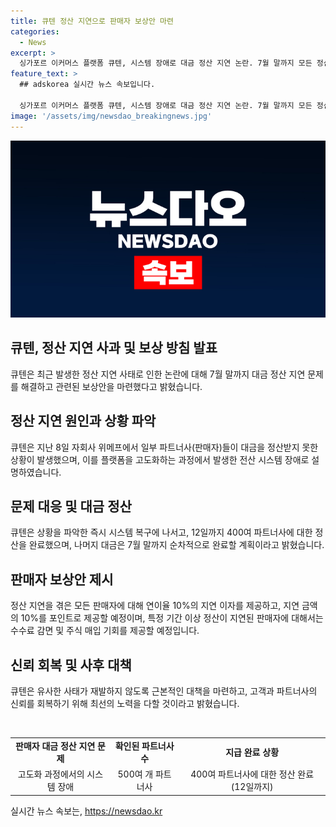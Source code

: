 ```yaml
---
title: 큐텐 정산 지연으로 판매자 보상안 마련
categories:
  - News
excerpt: >
  싱가포르 이커머스 플랫폼 큐텐, 시스템 장애로 대금 정산 지연 논란. 7월 말까지 모든 정산을 완료하고 보상 방안 마련. 지난 8일 위메프에서 정산 문제 발생으로 500여 개 파트너사 피해. 정산 완료한 400여 파트너사, 나머지는 7월 말까지 순차 지급 예정. 피해 판매자들에게는 지연 이자(연이율 10%)와 포인트 제공, 수수료 감면, 주식 매입 기회 등 보상 제시. 불편을 겪은 고객과 파트너사에 사과하며, 재발 방지를 위해 최선의 노력 다할 것으로 전했다.
feature_text: >
  ## adskorea 실시간 뉴스 속보입니다.

  싱가포르 이커머스 플랫폼 큐텐, 시스템 장애로 대금 정산 지연 논란. 7월 말까지 모든 정산을 완료하고 보상 방안 마련. 지난 8일 위메프에서 정산 문제 발생으로 500여 개 파트너사 피해. 정산 완료한 400여 파트너사, 나머지는 7월 말까지 순차 지급 예정. 피해 판매자들에게는 지연 이자(연이율 10%)와 포인트 제공, 수수료 감면, 주식 매입 기회 등 보상 제시. 불편을 겪은 고객과 파트너사에 사과하며, 재발 방지를 위해 최선의 노력 다할 것으로 전했다.
image: '/assets/img/newsdao_breakingnews.jpg'
---
```


<p><img src="/assets/img/newsdao_breakingnews.jpg" alt="adskorea 속보" /></p>

<h2>큐텐, 정산 지연 사과 및 보상 방침 발표</h2>

<p data-ke-size="size16">큐텐은 최근 발생한 정산 지연 사태로 인한 논란에 대해 7월 말까지 대금 정산 지연 문제를 해결하고 관련된 보상안을 마련했다고 밝혔습니다.</p>

<h2 data-ke-size="size24">정산 지연 원인과 상황 파악</h2>

<p data-ke-size="size16">큐텐은 지난 8일 자회사 위메프에서 일부 파트너사(판매자)들이 대금을 정산받지 못한 상황이 발생했으며, 이를 플랫폼을 고도화하는 과정에서 발생한 전산 시스템 장애로 설명하였습니다.</p>

<h2 data-ke-size="size24">문제 대응 및 대금 정산</h2>

<p data-ke-size="size16">큐텐은 상황을 파악한 즉시 시스템 복구에 나서고, 12일까지 400여 파트너사에 대한 정산을 완료했으며, 나머지 대금은 7월 말까지 순차적으로 완료할 계획이라고 밝혔습니다.</p>

<h2 data-ke-size="size24">판매자 보상안 제시</h2>

<p data-ke-size="size16">정산 지연을 겪은 모든 판매자에 대해 연이율 10%의 지연 이자를 제공하고, 지연 금액의 10%를 포인트로 제공할 예정이며, 특정 기간 이상 정산이 지연된 판매자에 대해서는 수수료 감면 및 주식 매입 기회를 제공할 예정입니다.</p>

<h2 data-ke-size="size24">신뢰 회복 및 사후 대책</h2>

<p data-ke-size="size16">큐텐은 유사한 사태가 재발하지 않도록 근본적인 대책을 마련하고, 고객과 파트너사의 신뢰를 회복하기 위해 최선의 노력을 다할 것이라고 밝혔습니다.</p>

<p data-ke-size="size16">&nbsp;</p>

<table>
    <tbody>
        <tr>
            <td style="text-align: center; height: 17px;"><b>판매자 대금 정산 지연 문제</b></td>
            <td style="text-align: center; height: 17px;"><b>확인된 파트너사 수</b></td>
            <td style="text-align: center; height: 17px;"><b>지급 완료 상황</b></td>
        </tr>
        <tr>
            <td style="text-align: center; height: 17px;">고도화 과정에서의 시스템 장애</td>
            <td style="text-align: center; height: 17px;">500여 개 파트너사</td>
            <td style="text-align: center; height: 17px;">400여 파트너사에 대한 정산 완료 (12일까지)</td>
        </tr>
    </tbody>
</table>
실시간 뉴스 속보는, <a href="https://newsdao.kr" rel="dofollow">https://newsdao.kr</a>


